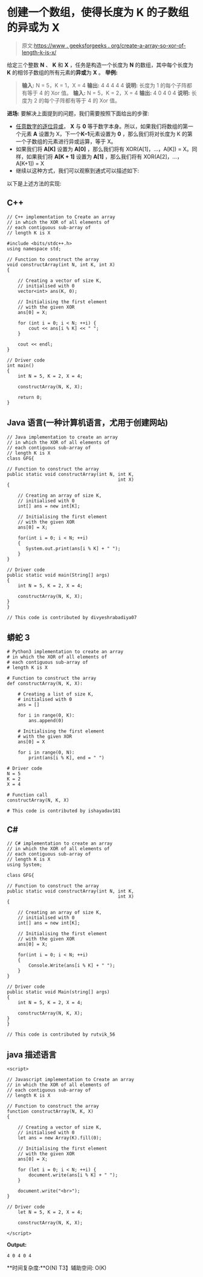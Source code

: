 # 创建一个数组，使得长度为 K 的子数组的异或为 X

> 原文:[https://www . geeksforgeeks . org/create-a-array-so-xor-of-length-k-is-x/](https://www.geeksforgeeks.org/create-an-array-such-that-xor-of-subarrays-of-length-k-is-x/)

给定三个整数 **N** 、 **K** 和 **X** ，任务是构造一个长度为 **N** 的数组，其中每个长度为 **K** 的相邻子数组的所有元素的**异或**为 **X** 。
**举例:**

> **输入:** N = 5，K = 1，X = 4
> **输出:** 4 4 4 4 4
> **说明:**
> 长度为 1 的每个子阵都有等于 4 的 Xor 值。
> **输入:** N = 5，K = 2，X = 4
> **输出:** 4 0 4 0 4
> **说明:**
> 长度为 2 的每个子阵都有等于 4 的 Xor 值。

**进场:**
要解决上面提到的问题，我们需要按照下面给出的步骤:

*   [任意数字的逐位异或](https://www.geeksforgeeks.org/tag/xor/)， **X** 与 **0** 等于数字本身。所以，如果我们将数组的第一个元素 **A** 设置为 X，下一个**K–1**元素设置为 **0** ，那么我们将对长度为 K 的第一个子数组的元素进行异或运算，等于 X。
*   如果我们将 **A[K]** 设置为 **A[0]** ，那么我们将有 XOR(A[1]，…，A[K]) = X。同样，如果我们将 **A[K + 1]** 设置为 **A[1]** ，那么我们将有 XOR(A[2]，…，A[K+1]) = X
*   继续以这种方式，我们可以观察到通式可以描述如下:

以下是上述方法的实现:

## C++

```
// C++ implementation to Create an array
// in which the XOR of all elements of
// each contiguous sub-array of
// length K is X

#include <bits/stdc++.h>
using namespace std;

// Function to construct the array
void constructArray(int N, int K, int X)
{

    // Creating a vector of size K,
    // initialised with 0
    vector<int> ans(K, 0);

    // Initialising the first element
    // with the given XOR
    ans[0] = X;

    for (int i = 0; i < N; ++i) {
        cout << ans[i % K] << " ";
    }

    cout << endl;
}

// Driver code
int main()
{
    int N = 5, K = 2, X = 4;

    constructArray(N, K, X);

    return 0;
}
```

## Java 语言(一种计算机语言，尤用于创建网站)

```
// Java implementation to create an array
// in which the XOR of all elements of
// each contiguous sub-array of
// length K is X
class GFG{

// Function to construct the array
public static void constructArray(int N, int K,
                                         int X)
{

    // Creating an array of size K,
    // initialised with 0
    int[] ans = new int[K];

    // Initialising the first element
    // with the given XOR
    ans[0] = X;

    for(int i = 0; i < N; ++i)
    {
       System.out.print(ans[i % K] + " ");
    }
}

// Driver code
public static void main(String[] args)
{
    int N = 5, K = 2, X = 4;

    constructArray(N, K, X);
}
}

// This code is contributed by divyeshrabadiya07
```

## 蟒蛇 3

```
# Python3 implementation to create an array
# in which the XOR of all elements of
# each contiguous sub-array of
# length K is X

# Function to construct the array
def constructArray(N, K, X):

    # Creating a list of size K,
    # initialised with 0
    ans = []

    for i in range(0, K):
        ans.append(0)

    # Initialising the first element
    # with the given XOR
    ans[0] = X

    for i in range(0, N):
        print(ans[i % K], end = " ")

# Driver code
N = 5
K = 2
X = 4

# Function call
constructArray(N, K, X)

# This code is contributed by ishayadav181
```

## C#

```
// C# implementation to create an array
// in which the XOR of all elements of
// each contiguous sub-array of
// length K is X
using System;

class GFG{

// Function to construct the array
public static void constructArray(int N, int K,
                                         int X)
{

    // Creating an array of size K,
    // initialised with 0
    int[] ans = new int[K];

    // Initialising the first element
    // with the given XOR
    ans[0] = X;

    for(int i = 0; i < N; ++i)
    {
        Console.Write(ans[i % K] + " ");
    }
}

// Driver code
public static void Main(string[] args)
{
    int N = 5, K = 2, X = 4;

    constructArray(N, K, X);
}
}

// This code is contributed by rutvik_56
```

## java 描述语言

```
<script>

// Javascript implementation to Create an array
// in which the XOR of all elements of
// each contiguous sub-array of
// length K is X

// Function to construct the array
function constructArray(N, K, X)
{

    // Creating a vector of size K,
    // initialised with 0
    let ans = new Array(K).fill(0);

    // Initialising the first element
    // with the given XOR
    ans[0] = X;

    for (let i = 0; i < N; ++i) {
        document.write(ans[i % K] + " ");
    }

    document.write("<br>");
}

// Driver code
    let N = 5, K = 2, X = 4;

    constructArray(N, K, X);

</script>
```

**Output:** 

```
4 0 4 0 4
```

**时间复杂度:**O(N)
T3】辅助空间: O(K)